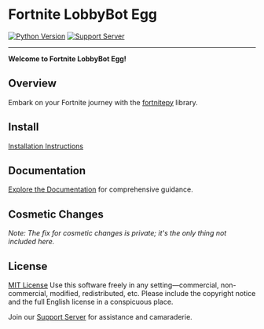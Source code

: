 # Fortnite LobbyBot Egg

[![Python Version](https://img.shields.io/badge/Python-3.9-blue)](https://www.python.org/downloads/release/python-3913/)
[![Support Server](https://discordapp.com/api/guilds/926816871989252157/widget.png?style=banner2)](https://discord.gg/huguitis-nodes1free-hosting-926816871989252157)

---

**Welcome to Fortnite LobbyBot Egg!**

## Overview
Embark on your Fortnite journey with the [fortnitepy](https://github.com/Terbau/fortnitepy "github.com/Terbau/fortnitepy") library.

## Install
[Installation Instructions](docs/en/setup.md)

## Documentation
[Explore the Documentation](docs/en/docs.md) for comprehensive guidance.

## Cosmetic Changes
*Note: The fix for cosmetic changes is private; it's the only thing not included here.*

## License
[MIT License](LICENSE)
Use this software freely in any setting—commercial, non-commercial, modified, redistributed, etc. Please include the copyright notice and the full English license in a conspicuous place.

Join our [Support Server](https://discord.gg/huguitis-nodes1free-hosting-926816871989252157) for assistance and camaraderie.
